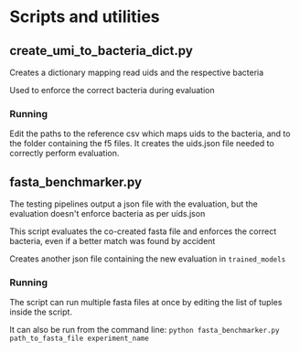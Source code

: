 # Scripts and utilities

## create_umi_to_bacteria_dict.py

Creates a dictionary mapping read uids and the respective bacteria

Used to enforce the correct bacteria during evaluation

### Running

Edit the paths to the reference csv which maps uids to the bacteria, and to the folder containing the f5 files. It creates the uids.json file needed to correctly perform evaluation.


## fasta_benchmarker.py

The testing pipelines output a json file with the evaluation, but the evaluation doesn't enforce bacteria as per uids.json

This script evaluates the co-created fasta file and enforces the correct bacteria, even if a better match was found by accident 

Creates another json file containing the new evaluation in `trained_models`

### Running

The script can run multiple fasta files at once by editing the list of tuples inside the script.

It can also be run from the command line:
`python fasta_benchmarker.py path_to_fasta_file experiment_name`